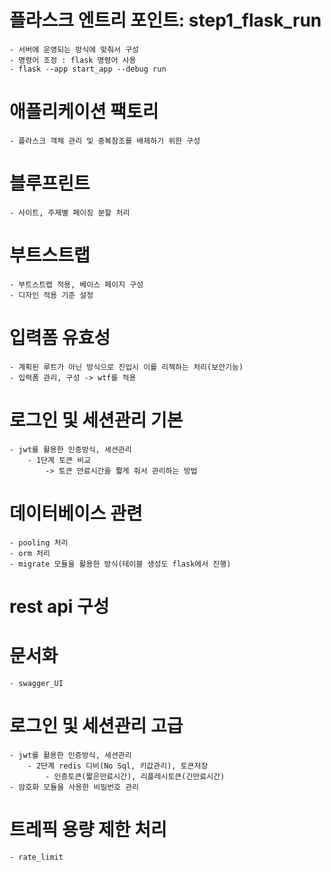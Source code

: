 # 플라스크 엔트리 포인트: step1_flask_run
    - 서버에 운영되는 방식에 맞춰서 구성
    - 명령어 조정 : flask 명령어 사용
    - flask --app start_app --debug run

# 애플리케이션 팩토리 
    - 플라스크 객체 관리 및 중복참조를 배제하기 위한 구성

# 블루프린트 
    - 사이트, 주제별 페이징 분할 처리

# 부트스트랩
    - 부트스트랩 적용, 베이스 페이지 구성
    - 디자인 적용 기준 설정

# 입력폼 유효성
    - 계획된 루트가 아닌 방식으로 진입시 이를 리젝하는 처리(보안기능)
    - 입력폼 관리, 구성 -> wtf를 적용

# 로그인 및 세션관리 기본
    - jwt를 활용한 인증방식, 세션관리
        - 1단계 토큰 비교
            -> 토큰 만료시간을 짧게 줘서 관리하는 방법

# 데이터베이스 관련
    - pooling 처리
    - orm 처리
    - migrate 모듈을 활용한 방식(테이블 생성도 flask에서 진행)

# rest api 구성
# 문서화
    - swagger_UI
# 로그인 및 세션관리 고급
    - jwt를 활용한 인증방식, 세션관리
        - 2단계 redis 디비(No Sql, 키값관리), 토큰저장
            - 인증토큰(짧은만료시간), 리플레시토큰(긴만료시간)
    - 암호화 모듈을 사용한 비밀번호 관리

# 트레픽 용량 제한 처리
    - rate_limit


